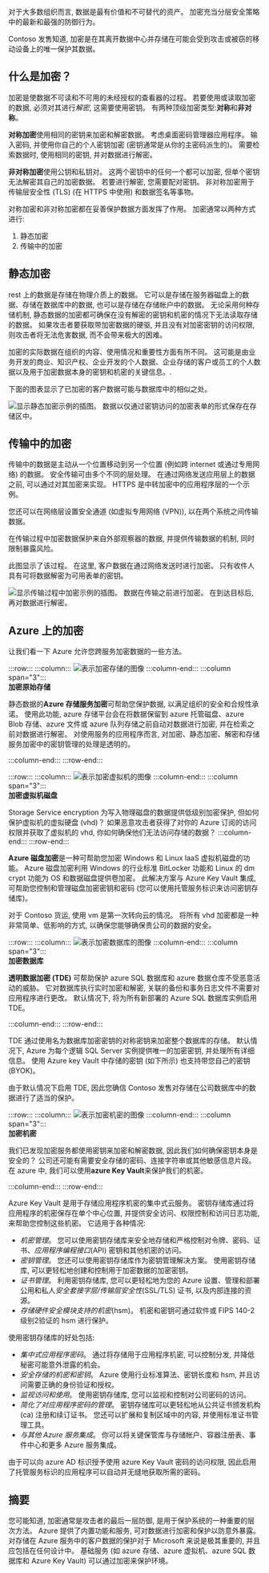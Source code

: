 对于大多数组织而言, 数据是最有价值和不可替代的资产。 加密充当分层安全策略中的最新和最强的防御行为。 

Contoso 发售知道, 加密是在其离开数据中心并存储在可能会受到攻击或被窃的移动设备上的唯一保护其数据。

## <a name="what-is-encryption"></a>什么是加密？

加密是使数据不可读和不可用的未经授权的查看器的过程。 若要使用或读取加密的数据, 必须对其进行*解密*, 这需要使用密钥。 有两种顶级加密类型:**对称**和**非对称**。

**对称加密**使用相同的密钥来加密和解密数据。 考虑桌面密码管理器应用程序。 输入密码, 并使用你自己的个人密钥加密 (密钥通常是从你的主密码派生的)。 需要检索数据时, 使用相同的密钥, 并对数据进行解密。

**非对称加密**使用公钥和私钥对。 这两个密钥中的任何一个都可以加密, 但单个密钥无法解密其自己的加密数据。 若要进行解密, 您需要配对密钥。 非对称加密用于传输层安全性 (TLS) (在 HTTPS 中使用) 和数据签名等事物。

对称加密和非对称加密都在妥善保护数据方面发挥了作用。 加密通常以两种方式进行: 

1. 静态加密
1. 传输中的加密

## <a name="encryption-at-rest"></a>静态加密

rest 上的数据是存储在物理介质上的数据。 它可以是存储在服务器磁盘上的数据、存储在数据库中的数据, 也可以是存储在存储帐户中的数据。 无论采用何种存储机制, 静态数据的加密都可确保在没有解密的密钥和机密的情况下无法读取存储的数据。 如果攻击者要获取带加密数据的硬驱, 并且没有对加密密钥的访问权限, 则攻击者将无法危害数据, 而不会带来极大的困难。

加密的实际数据在组织的内容、使用情况和重要性方面有所不同。 这可能是由业务开发的商业、知识产权、企业开发的个人数据、企业存储的客户或员工的个人数据以及用于加密数据本身的密钥和机密的关键信息。.

下面的图表显示了已加密的客户数据可能与数据库中的相似之处。

![显示静态加密示例的插图。 数据以仅通过密钥访问的加密表单的形式保存在存储区中。](../media/encryption-at-rest.png)

## <a name="encryption-in-transit"></a>传输中的加密

传输中的数据是主动从一个位置移动到另一个位置 (例如跨 internet 或通过专用网络) 的数据。 安全传输可由多个不同的层处理。 在通过网络发送应用层上的数据之前, 可以通过对其加密来实现。 HTTPS 是中转加密中的应用程序层的一个示例。

您还可以在网络层设置安全通道 (如虚拟专用网络 (VPN)), 以在两个系统之间传输数据。

在传输过程中加密数据保护来自外部观察器的数据, 并提供传输数据的机制, 同时限制暴露风险。

此图显示了该过程。 在这里, 客户数据在通过网络发送时进行加密。 只有收件人具有可将数据解密为可用表单的密钥。

![显示传输过程中加密示例的插图。 数据在传输之前进行加密。 在到达目标后, 再对数据进行解密。](../media/encryption-in-transit.png)

## <a name="encryption-on-azure"></a>Azure 上的加密

让我们看一下 Azure 允许您跨服务加密数据的一些方法。

:::row:::
  :::column:::
    ![表示加密存储的图像](../media/4-encrypt-raw-storage.png)
  :::column-end:::
    :::column span="3":::  
**加密原始存储**

静态数据的**Azure 存储服务加密**可帮助您保护数据, 以满足组织的安全和合规性承诺。 使用此功能, azure 存储平台会在将数据保留到 azure 托管磁盘、azure Blob 存储、azure 文件或 azure 队列存储之前自动对数据进行加密, 并在检索之前对数据进行解密。 对使用服务的应用程序而言, 对加密、静态加密、解密和存储服务加密中的密钥管理的处理是透明的。

  :::column-end:::
:::row-end:::

:::row:::
  :::column:::
    ![表示加密虚拟机的图像](../media/4-encrypt-virtual-machines.png)
  :::column-end:::
    :::column span="3":::  
**加密虚拟机磁盘**

Storage Service encryption 为写入物理磁盘的数据提供低级别加密保护, 但如何保护虚拟机的虚拟硬盘 (vhd)？ 如果恶意攻击者获得了对你的 Azure 订阅的访问权限并获取了虚拟机的 vhd, 你如何确保他们无法访问存储的数据？
  :::column-end:::
:::row-end:::

**Azure 磁盘加密**是一种可帮助您加密 Windows 和 Linux IaaS 虚拟机磁盘的功能。 Azure 磁盘加密利用 Windows 的行业标准 BitLocker 功能和 Linux 的 dm crypt 功能为 OS 和数据磁盘提供卷加密。 此解决方案与 Azure Key Vault 集成, 可帮助您控制和管理磁盘加密密钥和密码 (您可以使用托管服务标识来访问密钥存储库)。

对于 Contoso 货运, 使用 vm 是第一次转向云的情况。 将所有 vhd 加密都是一种非常简单、低影响的方式, 以确保您能够确保贵公司的数据的安全。

:::row:::
  :::column:::
    ![表示加密数据库的图像](../media/4-encrypt-databases.png)
  :::column-end:::
    :::column span="3":::  
**加密数据库**

**透明数据加密 (TDE)** 可帮助保护 azure SQL 数据库和 azure 数据仓库不受恶意活动的威胁。 它对数据库执行实时加密和解密, 关联的备份和事务日志文件不需要对应用程序进行更改。 默认情况下, 将为所有新部署的 Azure SQL 数据库实例启用 TDE。

  :::column-end:::
:::row-end:::

TDE 通过使用名为数据库加密密钥的对称密钥来加密整个数据库的存储。 默认情况下, Azure 为每个逻辑 SQL Server 实例提供唯一的加密密钥, 并处理所有详细信息。 使用 Azure key Vault 中存储的密钥 (如下所示) 也支持带您自己的密钥 (BYOK)。

由于默认情况下启用 TDE, 因此您确信 Contoso 发售对存储在公司数据库中的数据进行了适当的保护。

:::row:::
  :::column:::
    ![表示加密机密的图像](../media/4-encrypt-secrets.png)
  :::column-end:::
    :::column span="3":::  
**加密机密**

我们已发现加密服务都使用密钥来加密和解密数据, 因此我们如何确保密钥本身是安全的？ 公司还可能有需要安全存储的密码、连接字符串或其他敏感信息片段。 在 azure 中, 我们可以使用**azure Key Vault**来保护我们的机密。

  :::column-end:::
:::row-end:::

Azure Key Vault 是用于存储应用程序机密的集中式云服务。 密钥存储库通过将应用程序的机密保存在单个中心位置, 并提供安全访问、权限控制和访问日志功能, 来帮助您控制这些机密。 它适用于各种情况:

- *机密管理*。 您可以使用密钥存储库来安全地存储和严格控制对令牌、密码、证书、*应用程序编程接口*(API) 密钥和其他机密的访问。
- *密钥管理*。 您还可以使用密钥存储库作为密钥管理解决方案。 使用密钥存储库, 可以更轻松地创建和控制用于加密数据的加密密钥。
- *证书管理*。 利用密钥存储库, 您可以更轻松地为您的 Azure 设置、管理和部署公用和私人*安全套接字层/传输层安全性*(SSL/TLS) 证书, 以及内部连接的资源。
- *存储硬件安全模块支持的机密*(hsm)。 机密和密钥可通过软件或 FIPS 140-2 级别2验证的 hsm 进行保护。

使用密钥存储库的好处包括:

- *集中式应用程序密码*。 通过将存储用于应用程序机密, 可以控制分发, 并降低秘密可能意外泄露的机会。
- *安全存储的机密和密钥*。 Azure 使用行业标准算法、密钥长度和 hsm, 并且访问需要正确的身份验证和授权。
- *监视访问和使用*。 使用密钥存储库, 您可以监视和控制对公司密码的访问。
- *简化了对应用程序密码的管理*。 密钥存储库可以更轻松地从公共证书颁发机构 (ca) 注册和续订证书。 您还可以扩展和复制区域中的内容, 并使用标准证书管理工具。
- *与其他 Azure 服务集成*。 你可以将关键保管库与存储帐户、容器注册表、事件中心和更多 Azure 服务集成。

由于可以向 azure AD 标识授予使用 azure Key Vault 密码的访问权限, 因此启用了托管服务标识的应用程序可以自动并无缝地获取所需的密码。

## <a name="summary"></a>摘要

您可能知道, 加密通常是攻击者的最后一层防御, 是用于保护系统的一种重要的层次方法。 Azure 提供了内置功能和服务, 可对数据进行加密和保护以防意外暴露。 对存储在 Azure 服务中的客户数据的保护对于 Microsoft 来说是极其重要的, 并且应包括在任何设计中。 基础服务 (如 azure 存储、azure 虚拟机、azure SQL 数据库和 Azure Key Vault) 可以通过加密来保护环境。
